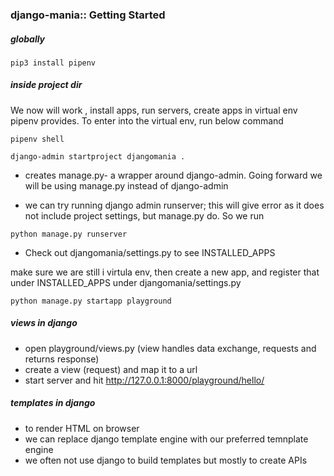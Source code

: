 ### django-mania:: Getting Started

##### globally
```
pip3 install pipenv
```

##### inside project dir

We now will work , install apps, run servers, create apps in virtual env pipenv provides. To enter into the virtual env, run below command
```
pipenv shell
```
```
django-admin startproject djangomania . 
```
- creates manage.py- a wrapper around django-admin. Going forward we will be using manage.py instead of django-admin

- we can try running django admin runserver; this will give error as it does not include project settings, but manage.py do. So we run
```
python manage.py runserver
```
- Check out djangomania/settings.py to see INSTALLED_APPS

make sure we are still i virtula env, then create a new app, and register that under INSTALLED_APPS under djangomania/settings.py
```
python manage.py startapp playground
```
 
 ##### views in django

 - open playground/views.py (view handles data exchange, requests and returns response)
 - create a view (request) and map it to a url
 - start server and hit http://127.0.0.1:8000/playground/hello/

  ##### templates in django
   - to render HTML on browser
   - we can replace django template engine with our preferred temnplate engine
   - we often not use django to build templates but mostly to create APIs